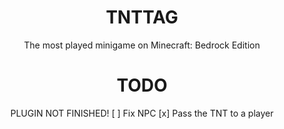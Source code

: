 
<div align="center">
  
  # TNTTAG
  
  The most played minigame on Minecraft: Bedrock Edition
  
  # TODO
  
  PLUGIN NOT FINISHED!
  [  ] Fix NPC
  [x] Pass the TNT to a player
  
</div>

